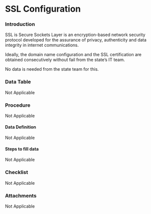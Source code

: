 # SSL Configuration

### Introduction

SSL is Secure Sockets Layer is an encryption-based network security protocol developed for the assurance of privacy, authenticity and data integrity in internet communications.

Ideally, the domain name configuration and the SSL certification are obtained consecutively without fail from the state’s IT team.

No data is needed from the state team for this.

### Data Table

Not Applicable

### Procedure

Not Applicable

#### Data Definition

Not Applicable

#### Steps to fill data

Not Applicable

### Checklist

Not Applicable

### Attachments

Not Applicable

